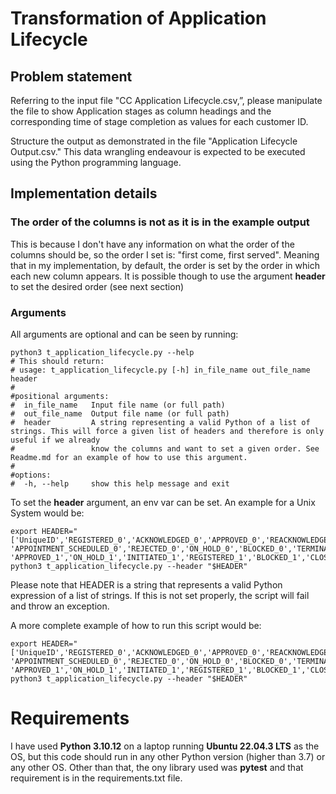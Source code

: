 # Transformation of Application Lifecycle
## Problem statement
Referring to the input file "CC Application Lifecycle.csv,”, please manipulate the file to show
Application stages as column headings and the corresponding time of stage completion as
values for each customer ID. 

Structure the output as demonstrated in the file "Application
Lifecycle Output.csv." This data wrangling endeavour is expected to be executed using the
Python programming language.

## Implementation details
### The order of the columns is not as it is in the example output
This is because I don't have any information on what the order of the columns 
should be, so the order I set is: "first come, first served". Meaning that in my 
implementation, by default, the order is set by the order in which each new column appears.
It is possible though to use the argument **header** to set the desired order (see next section)
### Arguments
All arguments are optional and can be seen by running:
```commandline
python3 t_application_lifecycle.py --help
# This should return:  
# usage: t_application_lifecycle.py [-h] in_file_name out_file_name header
#
#positional arguments:
#  in_file_name   Input file name (or full path)
#  out_file_name  Output file name (or full path)
#  header         A string representing a valid Python of a list of strings. This will force a given list of headers and therefore is only useful if we already
#                 know the columns and want to set a given order. See Readme.md for an example of how to use this argument.
#
#options:
#  -h, --help     show this help message and exit
```
To set the **header** argument, an env var can be set. An example for a Unix System would be: 
```commandline
export HEADER="['UniqueID','REGISTERED_0','ACKNOWLEDGED_0','APPROVED_0','REACKNOWLEDGED_0','CLOSED_0', 'APPOINTMENT_SCHEDULED_0','REJECTED_0','ON_HOLD_0','BLOCKED_0','TERMINATE_0','INITIATED_0', 'APPROVED_1','ON_HOLD_1','INITIATED_1','REGISTERED_1','BLOCKED_1','CLOSED_1','APPROVED_2']"
python3 t_application_lifecycle.py --header "$HEADER"
```
Please note that HEADER is a string that represents a valid Python expression of a list of strings. 
If this is not set properly, the script will fail and throw an exception.

A more complete example of how to run this script would be:
```commandline
export HEADER="['UniqueID','REGISTERED_0','ACKNOWLEDGED_0','APPROVED_0','REACKNOWLEDGED_0','CLOSED_0', 'APPOINTMENT_SCHEDULED_0','REJECTED_0','ON_HOLD_0','BLOCKED_0','TERMINATE_0','INITIATED_0', 'APPROVED_1','ON_HOLD_1','INITIATED_1','REGISTERED_1','BLOCKED_1','CLOSED_1','APPROVED_2']"
python3 t_application_lifecycle.py --header "$HEADER"
```
# Requirements
I have used **Python 3.10.12** on a laptop running **Ubuntu 22.04.3 LTS** as the OS, but this code should run in any
other Python version (higher than 3.7) or any other OS.
Other than that, the ony library used was **pytest** and that requirement is in the requirements.txt file.